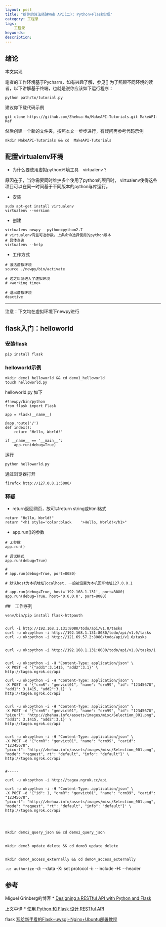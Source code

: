 ```yaml
---
layout: post
title: "给你的算法搭建Web API(二): Python+Flask实现"
category: 工程录
tags: 
    工程录
keywords: 
description: 
---
```


## 绪论
本文实现

笔者的工作环境基于Pycharm，如有兴趣了解，参见[]
为了照顾不同环境的读者，以下讲解基于终端，也就是说你应该如下运行程序：

```
python path/to/tutorial.py
```

建议你下载代码示例

```
git clone https://github.com/Zhehua-Hu/MakeAPI-Tutorials.git MakeAPI-Ref
```

然后创建一个新的文件夹，按照本文一步步进行，有疑问再参考代码示例

```
mkdir MakeAPI-Tutorials && cd  MakeAPI-Tutorials
```


## 配置virtualenv环境
* 为什么要使用虚拟python环境工具　virtualenv？

原因在于，当你需要同时维护多个使用了python的项目时，
virtualenv使得这些项目可以在同一时间基于不同版本的python与库运行。


* 安装

```
sudo apt-get install virtualenv
virtualenv --version
```

* 创建

```
virtualenv newpy --python=python2.7
# virtualenv有些可选参数，上条命令选择使用的python版本
# 具体查询
virtualenv --help
```

* 工作方式

```
# 激活虚拟环境
source ./newpy/bin/activate

# 这之后就进入了虚拟环境
# <working time>

# 退出虚拟环境
deactive
```

---
注意：下文均在虚拟环境下newpy进行
## flask入门：helloworld


### 安装flask

```
pip install flask
```

### helloworld示例

```
mkdir demo1_helloworld && cd demo1_helloworld
touch helloworld.py
```

helloworld.py 如下

```
#!newpy/bin/python
from flask import Flask

app = Flask(__name__)

@app.route('/')
def index():
    return "Hello, World!"

if __name__ == '__main__':
    app.run(debug=True)
```

运行
```
python helloworld.py
```

通过浏览器打开
```
firefox http://127.0.0.1:5000/
```

### 释疑

* return返回网页，故可以return string或html格式

```
return "Hello, World!"
return "<h1 style='color:black    '>Hello, World!</h1>"
```

* app.run()的参数

```
# 无参数
app.run()

# 调试模式
app.run(debug=True)

# 
# app.run(debug=True, port=8080)

# 默认host为本机地址localhost, 一般被设置为本机回环地址127.0.0.1

# app.run(debug=True, host='192.168.1.131', port=8080)
app.run(debug=True, host='0.0.0.0', port=8080)
```



##　工作序列
```
venv/bin/pip install flask-httpauth


curl -i http://192.168.1.131:8080/todo/api/v1.0/tasks
curl -u ok:python -i http://192.168.1.131:8080/todo/api/v1.0/tasks
curl -u ok:python -i http://121.69.57.2:8080/todo/api/v1.0/tasks


curl -u ok:python -i http://192.168.1.131:8080/todo/api/v1.0/tasks/1


curl -u ok:python -i -H "Content-Type: application/json" \
-X POST -d '{"add1":3.1415, "add2":3.1}' \
http://tagea.ngrok.cc/api

curl -u ok:python -i -H "Content-Type: application/json" \
-X POST -d '{"crmR": "genvict01", "name": "crm99", "id": "12345678", "add1": 3.1415, "add2":3.1}' \
http://tagea.ngrok.cc/api


curl -u ok:python -i -H "Content-Type: application/json" \
-X POST -d '{"crmR": "genvict01", "name": "crm99", "id": "12345678", "picurl": "http://zhehua.info/assets/images/misc/Selection_001.png", "add1": 3.1415, "add2":3.1}' \
http://tagea.ngrok.cc/api


curl -u ok:python -i -H "Content-Type: application/json" \
-X POST -d '{"crmR": "genvict01", "name": "crm99", "carid": "12345678", 
"picurl": "http://zhehua.info/assets/images/misc/Selection_001.png", 
"mode": "request", rt": "default", "info": "default"}' \
http://tagea.ngrok.cc/api


#-----

curl -u ok:python -i http://tagea.ngrok.cc/api

curl -u ok:python -i -H "Content-Type: application/json" \
-X POST -d '{"id": 1, "crmR": "genvict01", "name": "crm99", "carid": "12345678", 
"picurl": "http://zhehua.info/assets/images/misc/Selection_001.png",
"mode": "request", "rt": "default", "info": "default"}' \
http://tagea.ngrok.cc/api



```

##

```
mkdir demo2_query_json && cd demo2_query_json
```





##

```
mkdir demo3_update_delete && cd demo3_update_delete
```

##

```
mkdir demo4_access_externally && cd demo4_access_externally
```

> 
`-u: authorize`
-d: --data
-X: set protocol
-i: --include
-H: --header



## 参考

Miguel Grinberg的博客
    * [Designing a RESTful API with Python and Flask](https://blog.miguelgrinberg.com/post/designing-a-restful-api-with-python-and-flask)

上文中译
    * [使用 Python 和 Flask 设计 RESTful API](http://www.pythondoc.com/flask-restful/first.html)

flask
[写给新手看的Flask+uwsgi+Nginx+Ubuntu部署教程](http://www.cnblogs.com/knarfeh/p/5616515.html)


